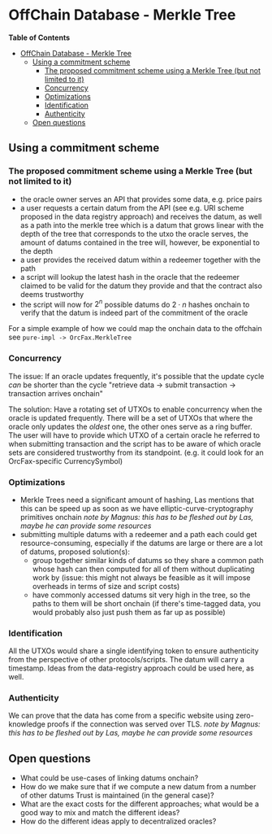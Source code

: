 # OffChain Database - Merkle Tree

<!-- markdown-toc start - Don't edit this section. Run M-x markdown-toc-refresh-toc -->
**Table of Contents**

- [OffChain Database - Merkle Tree](#offchain-database---merkle-tree)
  - [Using a commitment scheme](#using-a-commitment-scheme)
    - [The proposed commitment scheme using a Merkle Tree (but not limited to it)](#the-proposed-commitment-scheme-using-a-merkle-tree-but-not-limited-to-it)
    - [Concurrency](#concurrency)
    - [Optimizations](#optimizations)
    - [Identification](#identification)
    - [Authenticity](#authenticity)
  - [Open questions](#open-questions)

<!-- markdown-toc end -->

## Using a commitment scheme

### The proposed commitment scheme using a Merkle Tree (but not limited to it)

- the oracle owner serves an API that provides some data, e.g. price pairs
- a user requests a certain datum from the API (see e.g. URI scheme proposed in
  the data registry approach) and receives the datum, as well as a path into the
  merkle tree which is a datum that grows linear with the depth of the tree that
  corresponds to the utxo the oracle serves, the amount of datums contained in
  the tree will, however, be exponential to the depth
- a user provides the received datum within a redeemer together with the path
- a script will lookup the latest hash in the oracle that the redeemer claimed
  to be valid for the datum they provide and that the contract also deems
  trustworthy
- the script will now for $2^n$ possible datums do $2\cdot n$ hashes onchain to
  verify that the datum is indeed part of the commitment of the oracle

For a simple example of how we could map the onchain data to the offchain see
`pure-impl -> OrcFax.MerkleTree`

### Concurrency

The issue: If an oracle updates frequently, it's possible that the update cycle
*can* be shorter than the cycle "retrieve data -> submit transaction ->
transaction arrives onchain"

The solution: Have a rotating set of UTXOs to enable concurrency when the oracle
is updated frequently. There will be a set of UTXOs that where the oracle only
updates the *oldest* one, the other ones serve as a ring buffer. The user will
have to provide which UTXO of a certain oracle he referred to when submitting
transaction and the script has to be aware of which oracle sets are considered
trustworthy from its standpoint. (e.g. it could look for an OrcFax-specific
CurrencySymbol)

### Optimizations

- Merkle Trees need a significant amount of hashing, Las mentions that this can
  be speed up as soon as we have elliptic-curve-cryptography primitives onchain
  *note by Magnus: this has to be fleshed out by Las, maybe he can provide some
  resources*
- submitting multiple datums with a redeemer and a path each could get
  resource-consuming, especially if the datums are large or there are a lot of
  datums, proposed solution(s):
  - group together similar kinds of datums so they share a common path whose
    hash can then computed for all of them without duplicating work by (issue:
    this might not always be feasible as it will impose overheads in terms of
    size and script costs)
  - have commonly accessed datums sit very high in the tree, so the paths to
    them will be short onchain (if there's time-tagged data, you would probably
    also just push them as far up as possible)

### Identification

All the UTXOs would share a single identifying token to ensure authenticity from
the perspective of other protocols/scripts. The datum will carry a timestamp.
Ideas from the data-registry approach could be used here, as well.

### Authenticity

We can prove that the data has come from a specific website using zero-knowledge
proofs if the connection was served over TLS. *note by Magnus: this has to be
fleshed out by Las, maybe he can provide some resources*

## Open questions

- What could be use-cases of linking datums onchain?
- How do we make sure that if we compute a new datum from a number of other
  datums Trust is maintained (in the general case)?
- What are the exact costs for the different approaches; what would be a good
  way to mix and match the different ideas?
- How do the different ideas apply to decentralized oracles?
